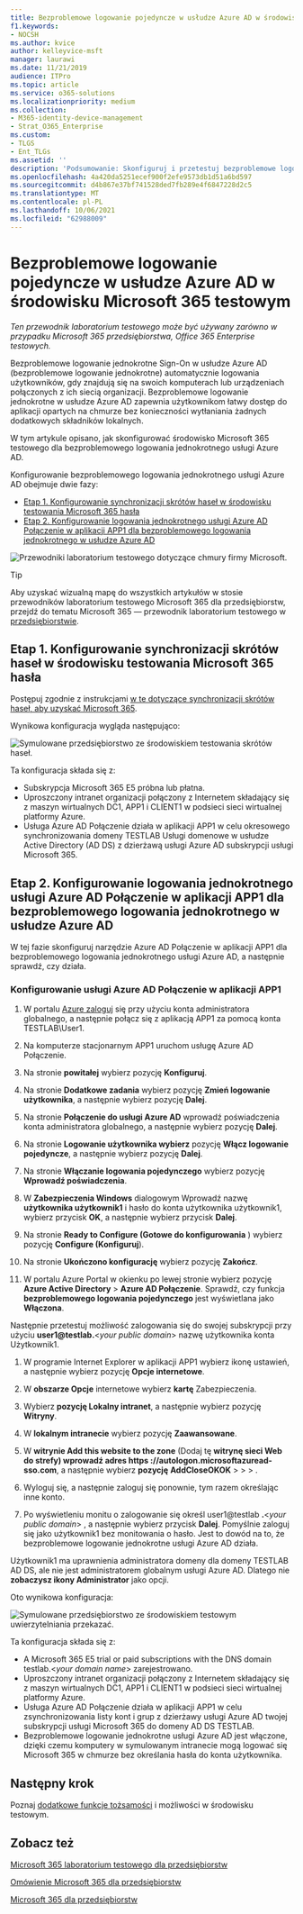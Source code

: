 ```yaml
---
title: Bezproblemowe logowanie pojedyncze w usłudze Azure AD w środowisku Microsoft 365 testowym
f1.keywords:
- NOCSH
ms.author: kvice
author: kelleyvice-msft
manager: laurawi
ms.date: 11/21/2019
audience: ITPro
ms.topic: article
ms.service: o365-solutions
ms.localizationpriority: medium
ms.collection:
- M365-identity-device-management
- Strat_O365_Enterprise
ms.custom:
- TLGS
- Ent_TLGs
ms.assetid: ''
description: 'Podsumowanie: Skonfiguruj i przetestuj bezproblemowe logowanie pojedyncze usługi Azure AD w środowisku Microsoft 365 testowym.'
ms.openlocfilehash: 4a420da5251ecef900f2efe9573db1d51a6bd597
ms.sourcegitcommit: d4b867e37bf741528ded7fb289e4f6847228d2c5
ms.translationtype: MT
ms.contentlocale: pl-PL
ms.lasthandoff: 10/06/2021
ms.locfileid: "62988009"
---
```

# <a name="azure-ad-seamless-single-sign-on-for-your-microsoft-365-test-environment"></a>Bezproblemowe logowanie pojedyncze w usłudze Azure AD w środowisku Microsoft 365 testowym

*Ten przewodnik laboratorium testowego może być używany zarówno w przypadku Microsoft 365 przedsiębiorstwa, Office 365 Enterprise testowych.*

Bezproblemowe logowanie jednokrotne Sign-On w usłudze Azure AD (bezproblemowe logowanie jednokrotne) automatycznie logowania użytkowników, gdy znajdują się na swoich komputerach lub urządzeniach połączonych z ich siecią organizacji. Bezproblemowe logowanie jednokrotne w usłudze Azure AD zapewnia użytkownikom łatwy dostęp do aplikacji opartych na chmurze bez konieczności wytłaniania żadnych dodatkowych składników lokalnych.

W tym artykule opisano, jak skonfigurować środowisko Microsoft 365 testowego dla bezproblemowego logowania jednokrotnego usługi Azure AD.

Konfigurowanie bezproblemowego logowania jednokrotnego usługi Azure AD obejmuje dwie fazy:
- [Etap 1. Konfigurowanie synchronizacji skrótów haseł w środowisku testowania Microsoft 365 hasła](#phase-1-configure-password-hash-synchronization-for-your-microsoft-365-test-environment)
- [Etap 2. Konfigurowanie logowania jednokrotnego usługi Azure AD Połączenie w aplikacji APP1 dla bezproblemowego logowania jednokrotnego w usłudze Azure AD](#phase-2-configure-azure-ad-connect-on-app1-for-azure-ad-seamless-sso)
   
![Przewodniki laboratorium testowego dotyczące chmury firmy Microsoft.](../media/m365-enterprise-test-lab-guides/cloud-tlg-icon.png) 
    
> [!TIP]
> Aby uzyskać wizualną mapę do wszystkich artykułów w stosie przewodników laboratorium testowego Microsoft 365 dla przedsiębiorstw, przejdź do tematu Microsoft 365 — przewodnik laboratorium testowego w [przedsiębiorstwie](../downloads/Microsoft365EnterpriseTLGStack.pdf).
  
## <a name="phase-1-configure-password-hash-synchronization-for-your-microsoft-365-test-environment"></a>Etap 1. Konfigurowanie synchronizacji skrótów haseł w środowisku testowania Microsoft 365 hasła

Postępuj zgodnie z instrukcjami [w te dotyczące synchronizacji skrótów haseł, aby uzyskać Microsoft 365](password-hash-sync-m365-ent-test-environment.md). 

Wynikowa konfiguracja wygląda następująco:
  
![Symulowane przedsiębiorstwo ze środowiskiem testowania skrótów haseł.](../media/pass-through-auth-m365-ent-test-environment/Phase1.png)
  
Ta konfiguracja składa się z:
  
- Subskrypcja Microsoft 365 E5 próbna lub płatna.
- Uproszczony intranet organizacji połączony z Internetem składający się z maszyn wirtualnych DC1, APP1 i CLIENT1 w podsieci sieci wirtualnej platformy Azure.
- Usługa Azure AD Połączenie działa w aplikacji APP1 w celu okresowego synchronizowania domeny TESTLAB Usługi domenowe w usłudze Active Directory (AD DS) z dzierżawą usługi Azure AD subskrypcji usługi Microsoft 365.

## <a name="phase-2-configure-azure-ad-connect-on-app1-for-azure-ad-seamless-sso"></a>Etap 2. Konfigurowanie logowania jednokrotnego usługi Azure AD Połączenie w aplikacji APP1 dla bezproblemowego logowania jednokrotnego w usłudze Azure AD

W tej fazie skonfiguruj narzędzie Azure AD Połączenie w aplikacji APP1 dla bezproblemowego logowania jednokrotnego usługi Azure AD, a następnie sprawdź, czy działa.

### <a name="configure-azure-ad-connect-on-app1"></a>Konfigurowanie usługi Azure AD Połączenie w aplikacji APP1

1. W portalu [Azure zaloguj](https://portal.azure.com) się przy użyciu konta administratora globalnego, a następnie połącz się z aplikacją APP1 za pomocą konta TESTLAB\User1.

2. Na komputerze stacjonarnym APP1 uruchom usługę Azure AD Połączenie.

3. Na stronie **powitałej** wybierz pozycję **Konfiguruj**.

4. Na stronie **Dodatkowe zadania** wybierz pozycję **Zmień logowanie użytkownika**, a następnie wybierz pozycję **Dalej**.

5. Na stronie **Połączenie do usługi Azure AD** wprowadź poświadczenia konta administratora globalnego, a następnie wybierz pozycję **Dalej**.

6. Na stronie **Logowanie użytkownika wybierz** pozycję **Włącz logowanie pojedyncze**, a następnie wybierz pozycję **Dalej**.

7. Na stronie **Włączanie logowania pojedynczego** wybierz pozycję **Wprowadź poświadczenia**.

8. W **Zabezpieczenia Windows** dialogowym Wprowadź nazwę **użytkownika użytkownik1** i hasło do konta użytkownika użytkownik1, wybierz przycisk **OK**, a następnie wybierz przycisk **Dalej**.

9. Na stronie **Ready to Configure (Gotowe do konfigurowania** ) wybierz pozycję **Configure (Konfiguruj**).

10. Na stronie **Ukończono konfigurację** wybierz pozycję **Zakończ**.

11. W portalu Azure Portal w okienku po lewej stronie wybierz pozycję **Azure Active Directory** >  **Azure AD Połączenie**. Sprawdź, czy funkcja **bezproblemowego logowania pojedynczego** jest wyświetlana jako **Włączona**.

Następnie przetestuj możliwość zalogowania się do swojej subskrypcji przy użyciu <strong>user1@testlab.</strong>\<*your public domain*> nazwę użytkownika konta Użytkownik1.

1. W programie Internet Explorer w aplikacji APP1 wybierz ikonę ustawień, a następnie wybierz pozycję **Opcje internetowe**.
 
2. W **obszarze Opcje** internetowe wybierz **kartę** Zabezpieczenia.

3. Wybierz **pozycję Lokalny intranet**, a następnie wybierz pozycję **Witryny**.

4. W **lokalnym intranecie** wybierz pozycję **Zaawansowane**.

5. W **witrynie Add this website to the zone** (Dodaj tę **witrynę sieci Web do strefy) wprowadź adres https <span>://</span>autologon.microsoftazuread-sso.com**, a następnie wybierz **pozycję** **AddCloseOKOK** >  >  > .

6. Wyloguj się, a następnie zaloguj się ponownie, tym razem określając inne konto.

7. Po wyświetleniu monitu o zalogowanie się określ user1@testlab <strong>.</strong>\<*your public domain*> , a następnie wybierz przycisk **Dalej**. Pomyślnie zaloguj się jako użytkownik1 bez monitowania o hasło. Jest to dowód na to, że bezproblemowe logowanie jednokrotne usługi Azure AD działa.

Użytkownik1 ma uprawnienia administratora domeny dla domeny TESTLAB AD DS, ale nie jest administratorem globalnym usługi Azure AD. Dlatego nie **zobaczysz ikony Administrator** jako opcji.

Oto wynikowa konfiguracja:

![Symulowane przedsiębiorstwo ze środowiskiem testowym uwierzytelniania przekazać.](../media/pass-through-auth-m365-ent-test-environment/Phase1.png)

Ta konfiguracja składa się z:

- A Microsoft 365 E5 trial or paid subscriptions with the DNS domain testlab.\<*your domain name*> zarejestrowano.
- Uproszczony intranet organizacji połączony z Internetem składający się z maszyn wirtualnych DC1, APP1 i CLIENT1 w podsieci sieci wirtualnej platformy Azure.
- Usługa Azure AD Połączenie działa w aplikacji APP1 w celu zsynchronizowania listy kont i grup z dzierżawy usługi Azure AD twojej subskrypcji usługi Microsoft 365 do domeny AD DS TESTLAB.
- Bezproblemowe logowanie jednokrotne usługi Azure AD jest włączone, dzięki czemu komputery w symulowanym intranecie mogą logować się Microsoft 365 w chmurze bez określania hasła do konta użytkownika.

## <a name="next-step"></a>Następny krok

Poznaj [dodatkowe funkcje tożsamości](m365-enterprise-test-lab-guides.md#identity) i możliwości w środowisku testowym.

## <a name="see-also"></a>Zobacz też

[Microsoft 365 laboratorium testowego dla przedsiębiorstw](m365-enterprise-test-lab-guides.md)

[Omówienie Microsoft 365 dla przedsiębiorstw](microsoft-365-overview.md)

[Microsoft 365 dla przedsiębiorstw](/microsoft-365-enterprise/)